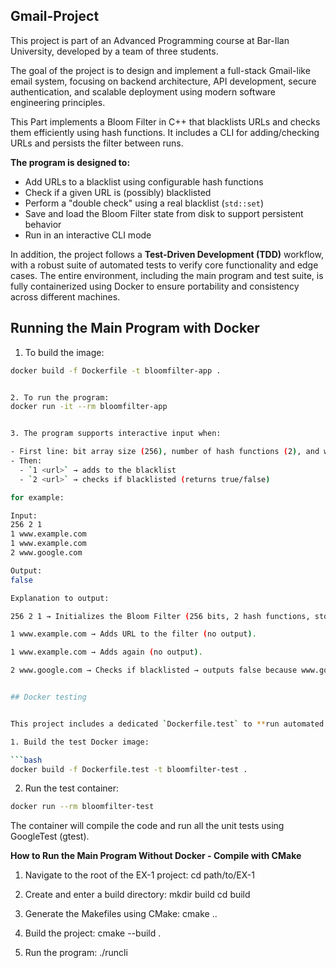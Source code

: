 ## Gmail-Project

This project is part of an Advanced Programming course at Bar-Ilan University, developed by a team of three students.

The goal of the project is to design and implement a full-stack Gmail-like email system, focusing on backend architecture, API development, secure authentication, and scalable deployment using modern software engineering principles.

This Part implements a Bloom Filter in C++ that blacklists URLs and checks them efficiently using hash functions. It includes a CLI for adding/checking URLs and persists the filter between runs.

**The program is designed to:**
- Add URLs to a blacklist using configurable hash functions
- Check if a given URL is (possibly) blacklisted
- Perform a "double check" using a real blacklist (`std::set`)
- Save and load the Bloom Filter state from disk to support persistent behavior
- Run in an interactive CLI mode

In addition, the project follows a **Test-Driven Development (TDD)** workflow, with a robust suite of automated tests to verify core functionality and edge cases. The entire environment, including the main program and test suite, is fully containerized using Docker to ensure portability and consistency across different machines.



## Running the Main Program with Docker



1. To build the image:
```bash
docker build -f Dockerfile -t bloomfilter-app .


2. To run the program:
docker run -it --rm bloomfilter-app


3. The program supports interactive input when:

- First line: bit array size (256), number of hash functions (2), and which to use (1 = std::hash).
- Then:  
  - `1 <url>` → adds to the blacklist  
  - `2 <url>` → checks if blacklisted (returns true/false)

for example:

Input:
256 2 1
1 www.example.com
1 www.example.com
2 www.google.com

Output:
false

Explanation to output:

256 2 1 → Initializes the Bloom Filter (256 bits, 2 hash functions, std::hash).

1 www.example.com → Adds URL to the filter (no output).

1 www.example.com → Adds again (no output).

2 www.google.com → Checks if blacklisted → outputs false because www.google.com was never added.


## Docker testing


This project includes a dedicated `Dockerfile.test` to **run automated unit tests** in an isolated environment.

1. Build the test Docker image:

```bash
docker build -f Dockerfile.test -t bloomfilter-test .
```

2. Run the test container:

```bash
docker run --rm bloomfilter-test
```
The container will compile the code and run all the unit tests using GoogleTest (gtest).


**How to Run the Main Program Without Docker - Compile with CMake**

1. Navigate to the root of the EX-1 project:
   cd path/to/EX-1

2. Create and enter a build directory:
   mkdir build
   cd build

3. Generate the Makefiles using CMake:
   cmake ..

4. Build the project:
   cmake --build .

5. Run the program:
   ./runcli


